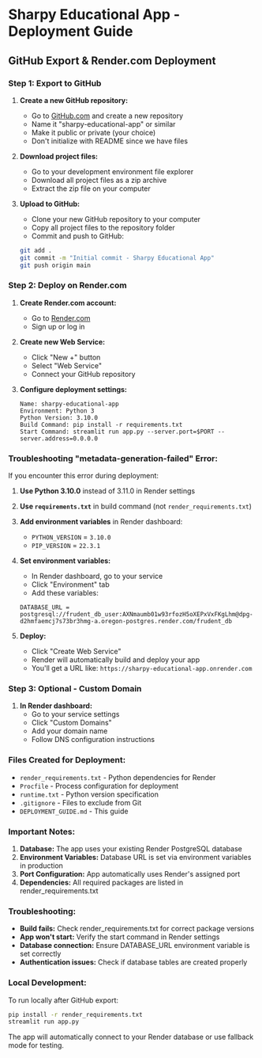 # Sharpy Educational App - Deployment Guide

## GitHub Export & Render.com Deployment

### Step 1: Export to GitHub

1. **Create a new GitHub repository:**
   - Go to [GitHub.com](https://github.com) and create a new repository
   - Name it "sharpy-educational-app" or similar
   - Make it public or private (your choice)
   - Don't initialize with README since we have files

2. **Download project files:**
   - Go to your development environment file explorer
   - Download all project files as a zip archive
   - Extract the zip file on your computer

3. **Upload to GitHub:**
   - Clone your new GitHub repository to your computer
   - Copy all project files to the repository folder
   - Commit and push to GitHub:
   ```bash
   git add .
   git commit -m "Initial commit - Sharpy Educational App"
   git push origin main
   ```

### Step 2: Deploy on Render.com

1. **Create Render.com account:**
   - Go to [Render.com](https://render.com)
   - Sign up or log in

2. **Create new Web Service:**
   - Click "New +" button
   - Select "Web Service"
   - Connect your GitHub repository

3. **Configure deployment settings:**
   ```
   Name: sharpy-educational-app
   Environment: Python 3
   Python Version: 3.10.0
   Build Command: pip install -r requirements.txt
   Start Command: streamlit run app.py --server.port=$PORT --server.address=0.0.0.0
   ```

### Troubleshooting "metadata-generation-failed" Error:

If you encounter this error during deployment:
1. **Use Python 3.10.0** instead of 3.11.0 in Render settings
2. **Use `requirements.txt`** in build command (not `render_requirements.txt`)  
3. **Add environment variables** in Render dashboard:
   - `PYTHON_VERSION` = `3.10.0`
   - `PIP_VERSION` = `22.3.1`

4. **Set environment variables:**
   - In Render dashboard, go to your service
   - Click "Environment" tab
   - Add these variables:
   ```
   DATABASE_URL = postgresql://frudent_db_user:AXNmaumb01w93rfozH5oXEPxVxFKgLhm@dpg-d2hmfaemcj7s73br3hmg-a.oregon-postgres.render.com/frudent_db
   ```

5. **Deploy:**
   - Click "Create Web Service"
   - Render will automatically build and deploy your app
   - You'll get a URL like: `https://sharpy-educational-app.onrender.com`

### Step 3: Optional - Custom Domain

1. **In Render dashboard:**
   - Go to your service settings
   - Click "Custom Domains"
   - Add your domain name
   - Follow DNS configuration instructions

### Files Created for Deployment:

- `render_requirements.txt` - Python dependencies for Render
- `Procfile` - Process configuration for deployment
- `runtime.txt` - Python version specification
- `.gitignore` - Files to exclude from Git
- `DEPLOYMENT_GUIDE.md` - This guide

### Important Notes:

1. **Database:** The app uses your existing Render PostgreSQL database
2. **Environment Variables:** Database URL is set via environment variables in production
3. **Port Configuration:** App automatically uses Render's assigned port
4. **Dependencies:** All required packages are listed in render_requirements.txt

### Troubleshooting:

- **Build fails:** Check render_requirements.txt for correct package versions
- **App won't start:** Verify the start command in Render settings
- **Database connection:** Ensure DATABASE_URL environment variable is set correctly
- **Authentication issues:** Check if database tables are created properly

### Local Development:

To run locally after GitHub export:
```bash
pip install -r render_requirements.txt
streamlit run app.py
```

The app will automatically connect to your Render database or use fallback mode for testing.